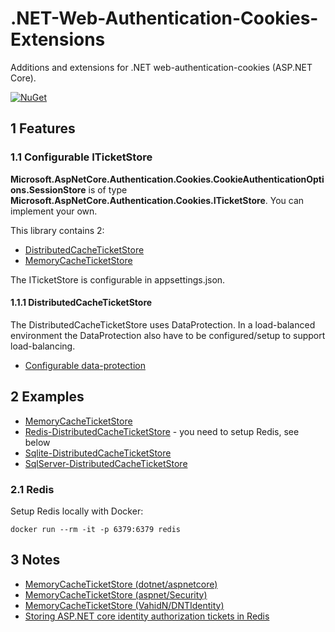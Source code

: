 # .NET-Web-Authentication-Cookies-Extensions

Additions and extensions for .NET web-authentication-cookies (ASP.NET Core).

[![NuGet](https://img.shields.io/nuget/v/RegionOrebroLan.Web.Authentication.Cookies.svg?label=NuGet)](https://www.nuget.org/packages/RegionOrebroLan.Web.Authentication.Cookies)

## 1 Features

### 1.1 Configurable ITicketStore

**Microsoft.AspNetCore.Authentication.Cookies.CookieAuthenticationOptions.SessionStore** is of type **Microsoft.AspNetCore.Authentication.Cookies.ITicketStore**. You can implement your own.

This library contains 2:
- [DistributedCacheTicketStore](/Source/Project/DistributedCacheTicketStore.cs)
- [MemoryCacheTicketStore](/Source/Project/MemoryCacheTicketStore.cs)

The ITicketStore is configurable in appsettings.json.

#### 1.1.1 DistributedCacheTicketStore

The DistributedCacheTicketStore uses DataProtection. In a load-balanced environment the DataProtection also have to be configured/setup to support load-balancing.

- [Configurable data-protection](https://github.com/RegionOrebroLan/.NET-DataProtection-Extensions)

## 2 Examples

- [MemoryCacheTicketStore](/Source/Sample/Application/appsettings.MemoryCache-TicketStore.json)
- [Redis-DistributedCacheTicketStore](/Source/Sample/Application/appsettings.Redis-DistributedCache-TicketStore.json) - you need to setup Redis, see below
- [Sqlite-DistributedCacheTicketStore](/Source/Sample/Application/appsettings.Sqlite-DistributedCache-TicketStore.json)
- [SqlServer-DistributedCacheTicketStore](/Source/Sample/Application/appsettings.SqlServer-DistributedCache-TicketStore.json)

### 2.1 Redis

Setup Redis locally with Docker:

	docker run --rm -it -p 6379:6379 redis

## 3 Notes

- [MemoryCacheTicketStore (dotnet/aspnetcore)](https://github.com/dotnet/aspnetcore/blob/main/src/Security/Authentication/Cookies/samples/CookieSessionSample/MemoryCacheTicketStore.cs)
- [MemoryCacheTicketStore (aspnet/Security)](https://github.com/aspnet/Security/blob/master/samples/CookieSessionSample/MemoryCacheTicketStore.cs)
- [MemoryCacheTicketStore (VahidN/DNTIdentity)](https://github.com/VahidN/DNTIdentity/blob/master/src/ASPNETCoreIdentitySample.Services/Identity/MemoryCacheTicketStore.cs)
- [Storing ASP.NET core identity authorization tickets in Redis](https://mikerussellnz.github.io/.NET-Core-Auth-Ticket-Redis/)